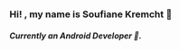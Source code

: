 
<h3>Hi! , my name is Soufiane Kremcht 👋</h1>
<h5>Currently an Android Developer 🔭.</h3>


<!--

<p align="center">&nbsp;<img align="center" src="https://github-readme-stats.vercel.app/api?username=soufianekremcht&show_icons=true&locale=en" alt="soufianekremcht" /></p>


**SoufianeKreX/SoufianeKreX** is a ✨ _special_ ✨ repository because its `README.md` (this file) appears on your GitHub profile.

Here are some ideas to get you started:

- 🔭 I’m currently working on ...
- 🌱 I’m currently learning ...
- 👯 I’m looking to collaborate on ...
- 🤔 I’m looking for help with ...
- 💬 Ask me about ...
- 📫 How to reach me: ...
- 😄 Pronouns: ...
- ⚡ Fun fact: ...
-->
<meta name="google-site-verification" content="96iyU1IB7pWfZ-wvE3j7Lr2FOplR7VNWDBczI5kIHy4" />
